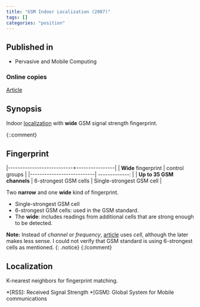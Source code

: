 ```yaml
---
title: "GSM Indoor Localization (2007)"
tags: []
categories: "position"
---
```


## Published in
- Pervasive and Mobile Computing

### Online copies
[Article][article_link]

## Synopsis
Indoor [localization](#localization) with **wide** GSM signal strength fingerprint.

{::comment}
## Fingerprint

|---------------------------+----------------|
| **Wide** fingerprint      | control groups |
|---------------------------| -------------: |
| **Up to 35 GSM channels** | 6-strongest GSM cells    | Single-strongest GSM cell |

Two **narrow** and one **wide** kind of fingerprint.
- Single-strongest GSM cell
- 6-strongest GSM cells: used in the GSM standard.
- The **wide**: includes readings from additional cells that are strong enough to be detected.

**Note:** Instead of *channel* or *frequency*, [article](article_link) uses *cell*, although the later makes less sense. I could not verify that GSM standard is using 6-strongest cells as mentioned.
{: .notice}
{:/comment}

## Localization
K-nearest neighbors for fingerprint matching.

[article_link]: http://sysweb.cs.toronto.edu/publication_files/0000/0017/varshavsky2007gsm.pdf

*[RSS]: Received Signal Strength
*[GSM]: Global System for Mobile communications